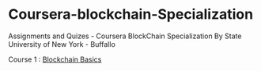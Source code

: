 # Coursera-blockchain-Specialization
Assignments and Quizes - Coursera BlockChain Specialization By State University of New York - Buffallo

Course 1 : <a href = "https://github.com/hmgtech/Blockchain-Basics/tree/master/BlockChain%20Basics">Blockchain Basics</a>
